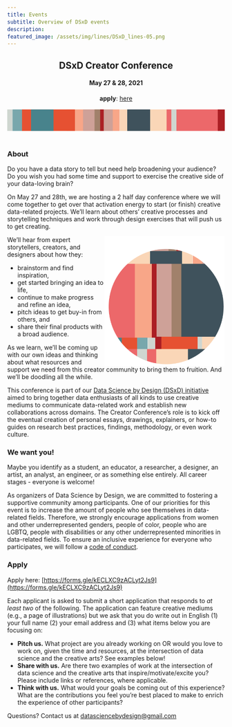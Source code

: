 ```yaml
---
title: Events
subtitle: Overview of DSxD events
description: 
featured_image: /assets/img/lines/DSxD_lines-05.png
---
```



<center><H2> DSxD Creator Conference </H2></center>
<center><H4> May 27 & 28, 2021 </H4></center>
<center><b>apply</b>: <a href="https://forms.gle/kECLXC9zACLyt2Js9">here</a></center>


<br>

<center><img src="../assets/img/lines/DSxD_lines-04.png" alt="Overview Schematic" height="50"></center>
<br>


### About

Do you have a data story to tell but need help broadening your audience? Do you wish you had some time and support to exercise the creative side of your data-loving brain?


On May 27 and 28th, we are hosting a 2 half day conference where we will come together to get over that activation energy to start (or finish) creative data-related projects. We’ll learn about others’ creative processes and storytelling techniques and work through design exercises that will push us to get creating. 

<img src="../assets/img/lines/DSxD_lines-07.png" alt="Overview Schematic" align="right" height="300">

We’ll hear from expert storytellers, creators, and designers about how they:

-  brainstorm and find inspiration, 
-  get started bringing an idea to life,
-  continue to make progress and refine an idea,
-  pitch ideas to get buy-in from others, and
-  share their final products with a broad audience.

As we learn, we’ll be coming up with our own ideas and thinking about what resources and support we need from this creator community to bring them to fruition. And we’ll be doodling all the while. 

This conference is part of our [Data Science by Design (DSxD) initiative](http://datasciencebydesign.org/blog/dsxd-overview)  aimed to bring together data enthusiasts of all kinds to use creative mediums to communicate data-related work and establish new collaborations across domains. The Creator Conference’s role is to kick off the eventual creation of personal essays, drawings, explainers, or how-to guides on research best practices, findings, methodology, or even work culture. 

### We want you!

Maybe you identify as a student, an educator, a researcher, a designer, an artist, an analyst, an engineer, or as something else entirely. All career stages - everyone is welcome! 

As organizers of Data Science by Design, we are committed to fostering a supportive community among participants. One of our priorities for this event is to increase the amount of people who see themselves in data-related fields. Therefore, we strongly encourage applications from women and other underrepresented genders, people of color, people who are LGBTQ, people with disabilities or any other underrepresented minorities in data-related fields. To ensure an inclusive experience for everyone who participates, we will follow a [code of conduct](http://datasciencebydesign.org/coc).

### Apply

Apply here: [https://forms.gle/kECLXC9zACLyt2Js9](https://forms.gle/kECLXC9zACLyt2Js9)

Each applicant is asked to submit a short application that responds to *at least two* of the following. The application can feature creative mediums (e.g., a page of illustrations) but we ask that you do write out in English (1) your full name (2) your email address and (3) what items below you are focusing on: 

-  **Pitch us.** What project are you already working on OR would you love to work on, given the time and resources, at the intersection of data science and the creative arts? See examples below!
-  **Share with us.** Are there two examples of work at the intersection of data science and the creative arts that inspire/motivate/excite you? Please include links or references, where applicable. 
-  **Think with us.** What would your goals be coming out of this experience? What are the contributions you feel you’re best placed to make to enrich the experience of other participants?

Questions? Contact us at datasciencebydesign@gmail.com

